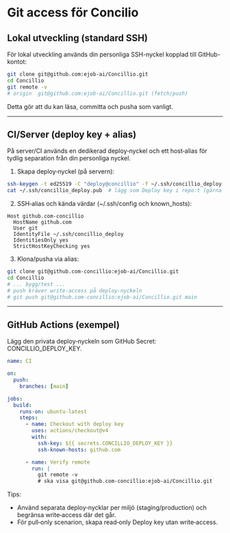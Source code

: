 # Git access för Concilio

## Lokal utveckling (standard SSH)
För lokal utveckling används din personliga SSH-nyckel kopplad till GitHub-kontot:

```bash
git clone git@github.com:ejob-ai/Concillio.git
cd Concillio
git remote -v
# origin  git@github.com:ejob-ai/Concillio.git (fetch/push)
```

Detta gör att du kan läsa, committa och pusha som vanligt.

---

## CI/Server (deploy key + alias)
På server/CI används en dedikerad deploy‑nyckel och ett host‑alias för tydlig separation från din personliga nyckel.

1) Skapa deploy‑nyckel (på servern):
```bash
ssh-keygen -t ed25519 -C "deploy@concillio" -f ~/.ssh/concillio_deploy -N ""
cat ~/.ssh/concillio_deploy.pub  # lägg som Deploy key i repo:t (gärna med write access om push behövs)
```

2) SSH‑alias och kända värdar (~/.ssh/config och known_hosts):
```sshconfig
Host github.com-concillio
  HostName github.com
  User git
  IdentityFile ~/.ssh/concillio_deploy
  IdentitiesOnly yes
  StrictHostKeyChecking yes
```

3) Klona/pusha via alias:
```bash
git clone git@github.com-concillio:ejob-ai/Concillio.git
cd Concillio
# ... bygg/test ...
# push kräver write‑access på deploy‑nyckeln
# git push git@github.com-concillio:ejob-ai/Concillio.git main
```

---

## GitHub Actions (exempel)
Lägg den privata deploy‑nyckeln som GitHub Secret: CONCILLIO_DEPLOY_KEY.

```yaml
name: CI

on:
  push:
    branches: [main]

jobs:
  build:
    runs-on: ubuntu-latest
    steps:
      - name: Checkout with deploy key
        uses: actions/checkout@v4
        with:
          ssh-key: ${{ secrets.CONCILLIO_DEPLOY_KEY }}
          ssh-known-hosts: github.com

      - name: Verify remote
        run: |
          git remote -v
          # ska visa git@github.com-concillio:ejob-ai/Concillio.git
```

Tips:
- Använd separata deploy‑nycklar per miljö (staging/production) och begränsa write‑access där det går.
- För pull‑only scenarion, skapa read‑only Deploy key utan write‑access.
